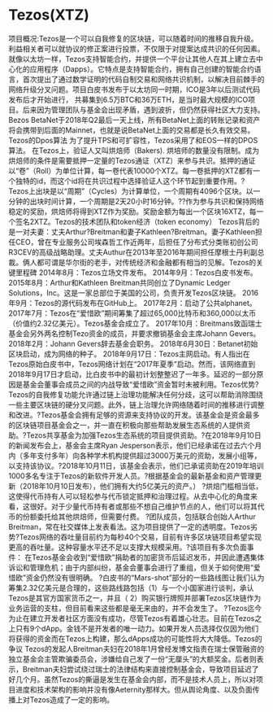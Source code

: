 # 

# Tezos(XTZ)

项目概况:Tezos是一个可以自我修复的区块链，可以随着时间的推移自我升级。利益相关者可以就协议的修正案进行投票，不仅限于对提案达成共识的任何因素。就像以太坊一样，Tezos支持智能合约，并提供一个平台让其他人在其上建立去中心化的应用程序（Dapps）。它特点是支持智能合约，拥有自己创建的智能合约语言，首次提出了通过数学证明的代码自制交易和网络共识机制，以解决目前棘手的网络升级分叉问题。项目白皮书发布于以太坊同一时期，ICO是3年以后测试代码发布后才开始进行， 共募集到6.5万BTC和36万ETH，是当时最大规模的ICO项目。后来因为管理团队与基金会出现矛盾，遇到波折，但仍然获得社区大力支持。Bezos BetaNet于2018年Q2最后一天上线，所有BetaNet上面的转账记录和资产将会携带到后面的Mainnet，也就是说BetaNet上面的交易都是长久有效交易。Tezos的Dpos算法
为了提升TPS和可扩容性，Tezos采用了和EOS一样的DPOS算法。
在Tezos上，验证人又叫烘焙师（Bakers). 烘培师的数量没有限制。成为烘焙师的条件是需要抵押一定量的Tezos通证（XTZ）来参与共识。抵押的通证以“卷”（Roll）为单位计算，每一卷代表10000个XTZ。每一卷抵押的XTZ都有一个独特的id，而这个id将在共识过程中选择验证人这个环节起到重要作用。?Tezos上出块是以“周期”（Cycles）为计算单位，一个周期有4096个区块。以一分钟的出块时间计算，一个周期是2天20小时16分钟。??作为参与共识和保持网络稳定的奖励，烘焙师将得到XTZ作为奖励。奖励金额为每出一个区块16XTZ，每一个签名2XTZ。Tezos的技术团队和token经济（token economy）
Tezos背后的是一对夫妻：丈夫Arthur?Breitman和妻子Kathleen?Breitman。妻子Kathleen担任CEO，曾在专业服务公司埃森哲工作近两年，后担任了分布式分类账初创公司R3CEV的高级战略助理。丈夫Authur在2013年至2016年期间担任摩根士丹利副总裁。俩人都可谓是华尔街的老手，对传统经济和金融都有相当的见解。Tezos的关键里程碑
2014年8月：Tezos立场文件发布。
2014年9月：Tezos白皮书发布。
2015年8月：Arthur和Kathleen Breitman共同创立了Dynamic Ledger Solutions，Inc。这是一家总部位于美国的公司，负责开发Tezos区块链。
2016年9月：Tezos的源代码发布在GitHub上。
2017年2月：启动了公共alphanet。
2017年7月：Tezos在“爱惜欧”期间筹集了超过65,000比特币和360,000以太币（价值约2.32亿美元）。Tezos基金会成立了。
2017年10月：Breitmans致函瑞士基金会另外两名控制Tezo资金的成员，并要求撤销基金会主席Johann Gevers。
2018年2月：Johann Gevers辞去基金会职务。
2018年6月30日：Betanet初始区块启动，成为网络的种子。
2018年9月17日：Tezos主网启动。有人指出在Tezos原始白皮书中，Tezos网络计划在“2017年夏季”启动。然而，该网络直到2018年9月17日才启动，比白皮书中的最初计划整整迟了一年多。延迟的一部分原因是基金会董事会成员之间的内战导致“爱惜欧”资金暂时未被利用。Tezos优势?Tezos的自我修复功能允许通过链上治理功能解决任何分歧，这可以帮助消除围绕一些主要区块链的硬分叉问题。此外，链上治理允许网络随着时间的推移进行调整和改进。?Tezos基金会拥有足够的资源来支持协议的开发。该基金会是资金最多的区块链项目基金会之一，并一直在积极向那些帮助发展生态系统的人提供资助。?Tezos共享基金为加强Tezos生态系统的项目提供资助。?在2018年9月10日的新闻发布会上，基金会主席Ryan Jesperson表示，他们已经承诺在过去六个月内（多年支付多年）向各种学术机构提供超过3000万美元的资助，发展小组等，以支持该协议。?2018年10月11日，该基金会表示，他们已承诺资助在2019年培训1000多名专注于Tezos的新软件开发人员。?根据基金会的最新基金和资产管理更新（2018年10月10日发布），他们拥有大约5亿美元的资产。）
?烘焙门槛相当低，这使得代币持有人可以轻松参与代币锁定抵押和治理过程。从去中心化的角度来看，这很好。对于少量代币持有者或那些不想自己维护节点的人，他们可以将其代币的份额委托给其他烘焙师，但需要付费。
?团队成员，包括联合创始人Arthur Breitman，常在社交媒体上发表看法。这为项目提供了一定的透明度。Tezos劣势?Tezos网络的吞吐量目前约为每秒40个交易，目前有许多区块链项目希望实现更高的吞吐量。这种容量水平还不足以支撑大规模采用。?该项目有多次负面事件： 在Tezos基金会收到“爱惜欧”捐助者的加密货币后延迟发币，并因此遭遇集体诉讼和管理危机；由于内部纠纷，基金会董事会进行了重组，但关于如何使用“爱惜欧”资金仍然没有很明确。
?白皮书的“Mars-shot”部分的一些路线图让我们认为筹集2.32亿美元是合理的，这些路线路包括（1）与一个小国家进行谈判，承认Tezos是其官方国家货币之一，并且（ 2）购买银行牌照并部署Tezos区块链作为业务运营的支柱，但目前看来这些都是毫无来由的，并不会发生了。
?Tezos迄今为止在建立开发者社区方面没有成功，尽管Tezos有着雄心壮志。目前在Tezos之上只有9个dApp。金钱不是开发者的唯一动力。如果开发人员选择仅仅因为他们将获得的资金而在Tezos上构建，那么dApps成功的可能性将大大降低。Tezos的争议
Tezos的发起人Breitman夫妇在2018年1月曾经发博文指责在瑞士保管融资的独立基金会主管欺骗委员会，涉嫌给自己发了一份“无厘头”的大额奖金。后者则表示，Breitman夫妇尝试绕过瑞士的法律结构来直接控制基金会，导致项目延迟了好几个月。虽然Tezos的撕逼是发生在基金会内部，而不是技术人员上，所以对项目进度和技术架构的影响并没有像Aeternity那样大。但从舆论角度、以及负面传播上对Tezos造成了一定的影响。

